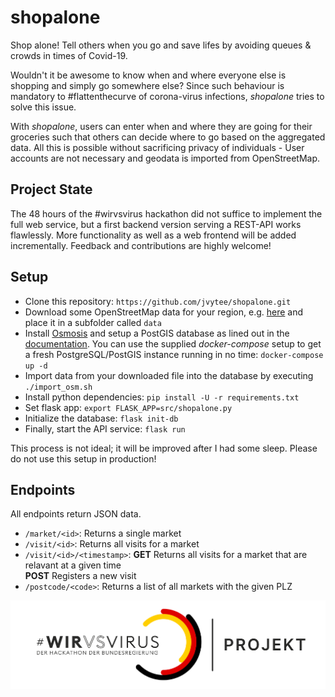 # shopalone
Shop alone! Tell others when you go and save lifes by avoiding queues &amp; crowds in times of Covid-19.

Wouldn't it be awesome to know when and where everyone else is shopping and simply go somewhere else?
Since such behaviour is mandatory to #flattenthecurve of corona-virus infections, *shopalone* tries to solve this issue.

With *shopalone*, users can enter when and where they are going for their groceries such that others can decide where to go based on the aggregated data.
All this is possible without sacrificing privacy of individuals - User accounts are not necessary and geodata is imported from OpenStreetMap.

## Project State
The 48 hours of the #wirvsvirus hackathon did not suffice to implement the full web service, but a first backend version serving a REST-API works flawlessly.
More functionality as well as a web frontend will be added incrementally.
Feedback and contributions are highly welcome!

## Setup
- Clone this repository: `https://github.com/jvytee/shopalone.git`
- Download some OpenStreetMap data for your region, e.g. [here](https://download.geofabrik.de/) and place it in a subfolder called `data`
- Install [Osmosis](https://github.com/openstreetmap/osmosis) and setup a PostGIS database as lined out in the [documentation](https://wiki.openstreetmap.org/wiki/Osmosis/PostGIS_Setup). You can use the supplied *docker-compose* setup to get a fresh PostgreSQL/PostGIS instance running in no time: `docker-compose up -d`
- Import data from your downloaded file into the database by executing `./import_osm.sh`
- Install python dependencies: `pip install -U -r requirements.txt`
- Set flask app: `export FLASK_APP=src/shopalone.py`
- Initialize the database: `flask init-db`
- Finally, start the API service: `flask run`

This process is not ideal; it will be improved after I had some sleep. Please do not use this setup in production!

## Endpoints
All endpoints return JSON data.
- `/market/<id>`: Returns a single market
- `/visit/<id>`: Returns all visits for a market
- `/visit/<id>/<timestamp>`: **GET** Returns all visits for a market that are relavant at a given time  
  **POST** Registers a new visit
- `/postcode/<code>`: Returns a list of all markets with the given PLZ

![](Logo_Projekt_01.png)
